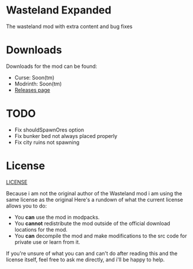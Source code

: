 # Wasteland Expanded
The wasteland mod with extra content and bug fixes

# Downloads
Downloads for the mod can be found: 
* Curse: Soon(tm)
* Modrinth: Soon(tm)
* [Releases page](./releases)

# TODO
* Fix shouldSpawnOres option
* Fix bunker bed not always placed properly
* Fix city ruins not spawning

# License
[LICENSE](LICENSE.MD)

Because i am not the original author of the Wasteland mod i am using the same license as the original
Here's a rundown of what the current license allows you to do:

* You **can** use the mod in modpacks.
* You **cannot** redistribute the mod outside of the official download locations for the mod.
* You **can** decompile the mod and make modifications to the src code for private use or learn from it.

If you're unsure of what you can and can't do after reading this and the license itself, feel free to ask me directly, and i'll be happy
to help.